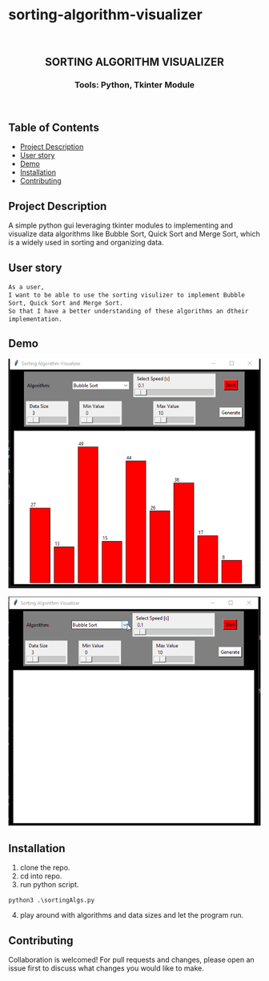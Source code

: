 # sorting-algorithm-visualizer
<br />
<p align="center">

<h2 align="center">SORTING ALGORITHM VISUALIZER</h2>

<h3 align="center">
 Tools: Python, Tkinter Module
</h3>
<br />
</p>

## Table of Contents

- [Project Description](#project-description)
- [User story](#user-story)
- [Demo](#demo)
- [Installation](#installation)
- [Contributing](#contributing)


## Project Description

A simple python gui leveraging tkinter modules to implementing and visualize data algorithms like Bubble Sort, Quick Sort and Merge Sort, which is a widely used in sorting and organizing data. 

## User story

```
As a user,
I want to be able to use the sorting visulizer to implement Bubble Sort, Quick Sort and Merge Sort.
So that I have a better understanding of these algorithms an dtheir implementation.
```

## Demo
<p align="center" width="200" height="200">
    <img src="./img/bubble.gif">
</p>
<p align="center">
    <img src="./img/mergesort.gif">
</p>

## Installation

1. clone the repo.
2. cd into repo.
3. run python script.
```
python3 .\sortingAlgs.py
```
4. play around with algorithms and data sizes and let the program run.

## Contributing

Collaboration is welcomed! For pull requests and changes, please open an issue first to discuss what changes you would like to make.
